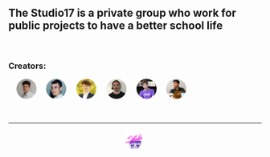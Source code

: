 ## The Studio17 is a private group who work for public projects to have a better school life

<br>

### Creators:

&nbsp; &nbsp;
<a href="https://github.com/Clement-Fernandes" target="_blank"><img src="https://github.com/Studio-17/.github/blob/master/.assets/clement.png" width="40"></a>
&nbsp; &nbsp;
<a href="https://github.com/Darkuore" target="_blank"><img src="https://github.com/Studio-17/.github/blob/master/.assets/gurvan.png" width="40"></a>
&nbsp; &nbsp;
<a href="https://github.com/martinvanaud" target="_blank"><img src="https://github.com/Studio-17/.github/blob/master/.assets/martin.png" width="40"></a>
&nbsp; &nbsp;
<a href="https://github.com/victorpalle" target="_blank"><img src="https://github.com/Studio-17/.github/blob/master/.assets/victor.png" width="40"></a>
&nbsp; &nbsp;
<a href="https://github.com/ValentinDurieux" target="_blank"><img src="https://github.com/Studio-17/.github/blob/master/.assets/valentin.png" width="40"></a>
&nbsp; &nbsp;
<a href="https://github.com/psYshiX-07" target="_blank"><img src="https://github.com/Studio-17/.github/blob/master/.assets/maxime.png" width="40"></a>

<br>

---

<div align="center">

<a href="https://github.com/Studio-17" target="_blank"><img src="https://github.com/Studio-17/.github/blob/master/.assets/studio17-icon.png" width="40"></a>

</div>
